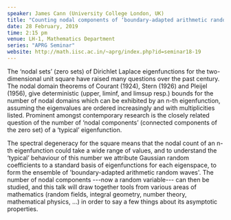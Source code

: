 ```yaml
---
speaker: James Cann (University College London, UK)
title: "Counting nodal components of ‘boundary-adapted arithmetic random waves’"
date: 28 February, 2019
time: 2:15 pm
venue: LH-1, Mathematics Department
series: "APRG Seminar"
website: http://math.iisc.ac.in/~aprg/index.php?id=seminar18-19
---
```


The ‘nodal sets’ (zero sets) of Dirichlet Laplace eigenfunctions for the two-dimensional unit square have raised many questions over the past century. The nodal domain theorems of Courant (1924), Stern (1926) and Pleijel (1956), give deterministic (upper, liminf, and limsup resp.) bounds for the number of nodal domains which can be exhibited by an n-th eigenfunction, assuming the eigenvalues are ordered increasingly and with multiplicities listed. Prominent amongst contemporary research is the closely related question of the number of ‘nodal components’ (connected components of the zero set) of a ‘typical’ eigenfunction.

The spectral degeneracy for the square means that the nodal count of an n-th eigenfunction could take a wide range of values, and to understand the ‘typical’ behaviour of this number we attribute Gaussian random coefficients to a standard basis of eigenfunctions for each eigenspace, to form the ensemble of 'boundary-adapted arithmetic random waves'. The number of nodal components ---now a random variable--- can then be studied, and this talk will draw together tools from various areas of mathematics (random fields, integral geometry, number theory, mathematical physics, …) in order to say a few things about its asymptotic properties. 
